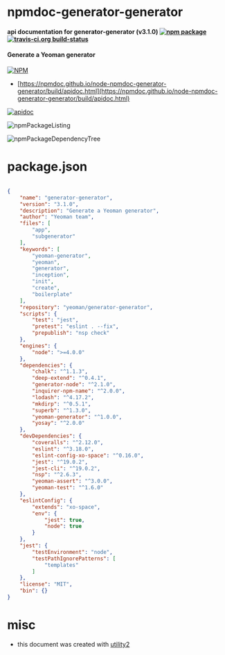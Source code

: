 # npmdoc-generator-generator

#### api documentation for  generator-generator (v3.1.0)  [![npm package](https://img.shields.io/npm/v/npmdoc-generator-generator.svg?style=flat-square)](https://www.npmjs.org/package/npmdoc-generator-generator) [![travis-ci.org build-status](https://api.travis-ci.org/npmdoc/node-npmdoc-generator-generator.svg)](https://travis-ci.org/npmdoc/node-npmdoc-generator-generator)

#### Generate a Yeoman generator

[![NPM](https://nodei.co/npm/generator-generator.png?downloads=true&downloadRank=true&stars=true)](https://www.npmjs.com/package/generator-generator)

- [https://npmdoc.github.io/node-npmdoc-generator-generator/build/apidoc.html](https://npmdoc.github.io/node-npmdoc-generator-generator/build/apidoc.html)

[![apidoc](https://npmdoc.github.io/node-npmdoc-generator-generator/build/screenCapture.buildCi.browser.%252Ftmp%252Fbuild%252Fapidoc.html.png)](https://npmdoc.github.io/node-npmdoc-generator-generator/build/apidoc.html)

![npmPackageListing](https://npmdoc.github.io/node-npmdoc-generator-generator/build/screenCapture.npmPackageListing.svg)

![npmPackageDependencyTree](https://npmdoc.github.io/node-npmdoc-generator-generator/build/screenCapture.npmPackageDependencyTree.svg)



# package.json

```json

{
    "name": "generator-generator",
    "version": "3.1.0",
    "description": "Generate a Yeoman generator",
    "author": "Yeoman team",
    "files": [
        "app",
        "subgenerator"
    ],
    "keywords": [
        "yeoman-generator",
        "yeoman",
        "generator",
        "inception",
        "init",
        "create",
        "boilerplate"
    ],
    "repository": "yeoman/generator-generator",
    "scripts": {
        "test": "jest",
        "pretest": "eslint . --fix",
        "prepublish": "nsp check"
    },
    "engines": {
        "node": ">=4.0.0"
    },
    "dependencies": {
        "chalk": "^1.1.3",
        "deep-extend": "^0.4.1",
        "generator-node": "^2.1.0",
        "inquirer-npm-name": "^2.0.0",
        "lodash": "^4.17.2",
        "mkdirp": "^0.5.1",
        "superb": "^1.3.0",
        "yeoman-generator": "^1.0.0",
        "yosay": "^2.0.0"
    },
    "devDependencies": {
        "coveralls": "^2.12.0",
        "eslint": "^3.18.0",
        "eslint-config-xo-space": "^0.16.0",
        "jest": "^19.0.2",
        "jest-cli": "^19.0.2",
        "nsp": "^2.6.3",
        "yeoman-assert": "^3.0.0",
        "yeoman-test": "^1.6.0"
    },
    "eslintConfig": {
        "extends": "xo-space",
        "env": {
            "jest": true,
            "node": true
        }
    },
    "jest": {
        "testEnvironment": "node",
        "testPathIgnorePatterns": [
            "templates"
        ]
    },
    "license": "MIT",
    "bin": {}
}
```



# misc
- this document was created with [utility2](https://github.com/kaizhu256/node-utility2)
